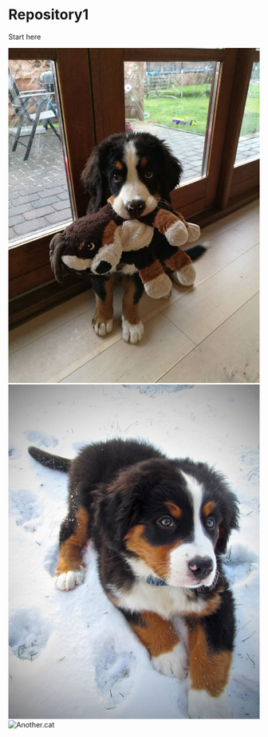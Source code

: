 # Repository1

Start here

![Puppy](./image/puppy01.jpg)
![Puppy](./image/puppy02.jpg)
![Another.cat](https://i.imgur.com/5fnqqQ7.jpg)